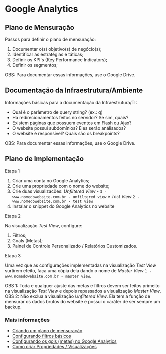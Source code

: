 # Google Analytics

## Plano de Mensuração

Passos para definir o plano de mensuração:

1. Documentar o(s) objetivo(s) de negócio(s);
2. Identificar as estratégias e táticas;
3. Definir os KPI's (Key Performance Indicators);
4. Definir os segmentos;

OBS: Para documentar essas informações, use o Google Drive. 


## Documentação da Infraestrutura/Ambiente

Informações básicas para a documentação da  Infraestrutura/TI:

* Qual é o parâmetro de query string? (ex.: q)
* Há redirecionamentos feitos no servidor? Se sim, quais?
* Existem páginas que possuem eventos em Flash ou Ajax?
* O website possui subdomínios? Eles serão análisados?
* O website é responsível? Quais são os breakpoints?

OBS: Para documentar essas informações, use o Google Drive. 

## Plano de Implementação

Etapa 1

1. Criar uma conta no Google Analytics;
2. Crie uma propriedade com o nome do website;
3. Crie duas visualizacões: _Unfiltered View_ - `3 - www.nomedowebsite.com.br - unfiltered view` e _Test View_ `2 - www.nomedowebsite.com.br - test view`
4. Instalar o snippet do Google Analytics no website

Etapa 2

Na visualização _Test View_, configure:

1. Filtros;
2. Goals (Metas);
3. Painel de Controle Personalizado / Relatórios Customizados.

Etapa 3

Uma vez que as configurações implementadas na visualização _Test View_ surtirem efeito, faça uma cópia dela dando o nome de _Master View_ `1 - www.nomedowebsite.com.br - master view`. 

OBS 1: Toda e qualquer ajuste das metas e filtros devem ser feitos primeito na visualização _Test View_ e depois repassados a visualização _Master View_. 
OBS 2: Não exclua a visualização _Unfiltered View_. Ela tem a função de mensurar os dados brutos do website e possui o caráter de ser sempre um backup. 

### Mais informações

* [Criando um plano de mensuração](https://www.youtube.com/watch?v=EpDA3XaELqs)
* [Configurando filtros básicos](https://www.youtube.com/watch?v=dzwRzUEc_tA)
* [Configurando os gols (metas) no Google Analytics](https://www.youtube.com/watch?v=tisVDXFgapU)
* [Como criar Propriedades / Visualizações ](https://www.youtube.com/watch?v=OyixJ7A9phg)

